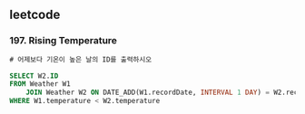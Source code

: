 ## leetcode 
### 197. Rising Temperature

```sql
# 어제보다 기온이 높은 날의 ID를 출력하시오 

SELECT W2.ID 
FROM Weather W1 
    JOIN Weather W2 ON DATE_ADD(W1.recordDate, INTERVAL 1 DAY) = W2.recordDate
WHERE W1.temperature < W2.temperature 
```
